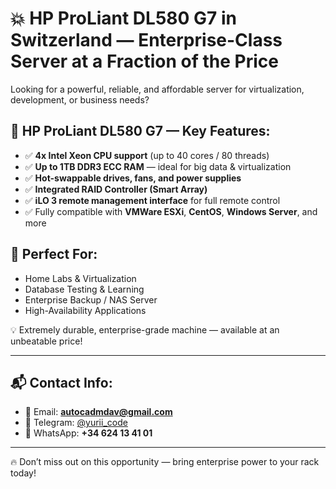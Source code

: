 
# 💥 HP ProLiant DL580 G7 in Switzerland — Enterprise-Class Server at a Fraction of the Price

Looking for a powerful, reliable, and affordable server for virtualization, development, or business needs?

## 🔧 HP ProLiant DL580 G7 — Key Features:
- ✅ **4x Intel Xeon CPU support** (up to 40 cores / 80 threads)
- ✅ **Up to 1TB DDR3 ECC RAM** — ideal for big data & virtualization
- ✅ **Hot-swappable drives, fans, and power supplies**
- ✅ **Integrated RAID Controller (Smart Array)**
- ✅ **iLO 3 remote management interface** for full remote control
- ✅ Fully compatible with **VMWare ESXi**, **CentOS**, **Windows Server**, and more

## 🎯 Perfect For:
- Home Labs & Virtualization
- Database Testing & Learning
- Enterprise Backup / NAS Server
- High-Availability Applications

💡 Extremely durable, enterprise-grade machine — available at an unbeatable price!

---

## 📬 Contact Info:

- 📧 Email: **autocadmdav@gmail.com**
- 💬 Telegram: [@yurii_code](https://t.me/yurii_code)
- 📱 WhatsApp: **+34 624 13 41 01**

---

🔥 Don’t miss out on this opportunity — bring enterprise power to your rack today!



